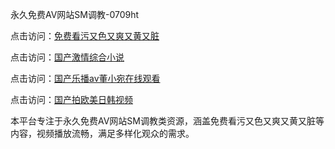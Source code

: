 永久免费AV网站SM调教-0709ht

点击访问：<a href="https://heiliaozj3tjd.pages.dev">免费看污又色又爽又黄又脏</a>

点击访问：<a href="https://heiliaoga6s9v.pages.dev">国产激情综合小说</a>

点击访问：<a href="https://heiliaowzu4ur.pages.dev">国产乐播av董小宛在线观看</a>

点击访问：<a href="https://heiliaoxwd5i8.pages.dev">国产拍欧美日韩视频</a>

本平台专注于永久免费AV网站SM调教类资源，涵盖免费看污又色又爽又黄又脏等内容，视频播放流畅，满足多样化观众的需求。

<span style="display:none;">[Canonical link](https://github.com/haha20250710/haha19)</span>
